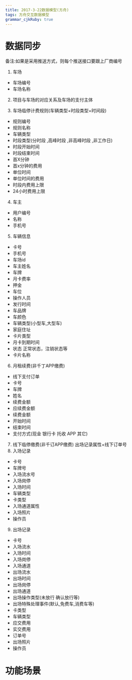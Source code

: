 ```yaml
---
title: 2017-3-22数据模型(方舟)
tags: 方舟交互数据模型
grammar_cjkRuby: true
---
```

# 数据同步

备注:如果是采用推送方式，则每个推送接口要跟上厂商编号
1. 车场
* 车场编号
* 车场名称
2. 项目与车场的对应关系及车场的支付主体


3. 车场临停计费规则(车辆类型+时段类型+时间段)
* 规则编号
* 规则名称
* 车辆类型
* 时段类型(分时段 ,高峰时段 ,非高峰时段 ,非工作日)
* 时段开始时间
* 时段结束时间
* 首X分钟
* 首x分钟的费用
* 单位时间
* 单位时间的费用
* 时段内费用上限
* 24小时费用上限
4. 车主
* 用户编号
* 名称
* 手机号
5. 车辆信息
* 卡号
* 手机号
* 车场id
* 车主姓名
* 车牌
* 月卡费率
* 押金
* 车位
* 操作人员
* 发行时间
* 车品牌
* 车颜色
* 车辆类型(小型车,大型车)
* 家庭住址
* 卡片类型
* 月卡到期时间
* 状态  正常状态，注销状态等
* 卡片名称
6. 月租续费(非千丁APP缴费)
* 线下支付订单
* 卡号
* 车牌
* 姓名
* 续费金额
* 应续费金额
* 续费金额
* 开始时间
* 结束时间
* 支付方式(现金 银行卡 托收 APP 其它)
7. 线下临停缴费(非千订APP缴费)
  出场记录属性+线下订单号
8. 入场记录
* 卡号
* 车牌号
* 入场流水号
* 入场岗停
* 入场时间
* 车辆类型
* 卡类型
* 入场通道属性
* 入场照片
* 操作员
9. 出场记录
*  卡号
* 入场流水
* 入场时间
* 入场岗停
* 入场通道
* 出场流水
* 出场时间
* 出场岗停
* 出场通道
* 出场操作类型(未放行 确认放行等)
* 出场特殊处理事件(默认,免费车,消费车等)
* 卡类型
* 车辆类型
* 应交费用
* 实交费用
* 订单号
* 出场照片
* 操作员

# 功能场景